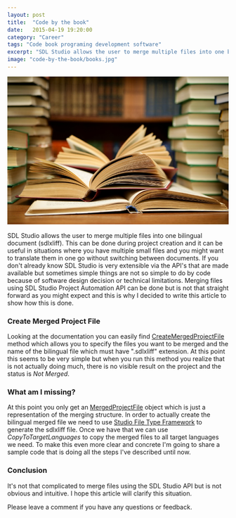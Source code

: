 ```yaml
---
layout: post
title:  "Code by the book"
date:   2015-04-19 19:20:00
category: "Career"
tags: "Code book programing development software"
excerpt: "SDL Studio allows the user to merge multiple files into one bilingual document (sdlxliff). This can be done during project creation and it can be useful in situations where you have multiple small files and you might want to translate them in one go without switching between documents.  If you don't already know SDL Studio is very extensible via the API's that are made available but sometimes simple things are not so simple to do by code because of software design decision or technical limitations. Merging files using SDL Studio Project Automation API can be done but is not that straight forward as you might expect and this is why I decided to write this article to show how this is done."
image: "code-by-the-book/books.jpg"
---
```


<img src="/assets/images/posts/code-by-the-book/books.jpg" alt="Code by the book" title="Code by the book" class="img-responsive">

<p class="dropcap">SDL Studio allows the user to merge multiple files into one bilingual document (sdlxliff). This can be done during project creation and it can be useful in situations where you have multiple small files and you might want to translate them in one go without switching between documents. If you don't already know SDL Studio is very extensible via the API's that are made available but sometimes simple things are not so simple to do by code because of software design decision or technical limitations. Merging files using SDL Studio Project Automation API can be done but is not that straight forward as you might expect and this is why I decided to write this article to show how this is done.</p>

### Create Merged Project File ###

Looking at the documentation you can easily find [CreateMergedProjectFile](http://producthelp.sdl.com/SDK/ProjectAutomationApi/3.0/html/8c0d6583-c31c-365b-0819-ff19e18e1f5e.htm) method which allows you to specify the files you want to be merged and the name of the bilingual file which must have ".sdlxliff" extension. At this point this seems to be very simple but when you run this method you realize that is not actually doing much, there is no visible result on the project and the status is *Not Merged*. 

### What am I missing? ###

At this point you only get an [MergedProjectFile](http://producthelp.sdl.com/SDK/ProjectAutomationApi/3.0/html/4ea34241-0524-aac3-45fa-817765b3bc5e.htm) object which is just a representation of the merging structure. In order to actually create the bilingual merged file we need to use [Studio File Type Framework](http://producthelp.sdl.com/SDK/FileTypeSupport/3.0/html/1f5584af-9763-46ff-894b-08127a2421a7.htm) to generate the sdlxliff file. Once we have that we can use *CopyToTargetLanguages* to copy the merged files to all target languages we need. To make this even more clear and concrete I'm going to share a sample code that is doing all the steps I've described until now.

<script src="https://gist.github.com/cromica/af1242f60511c52fba79.js"></script>

### Conclusion ###

It's not that complicated to merge files using the SDL Studio API but is not obvious and intuitive. I hope this article will clarify this situation. 

Please leave a comment if you have any questions or feedback.